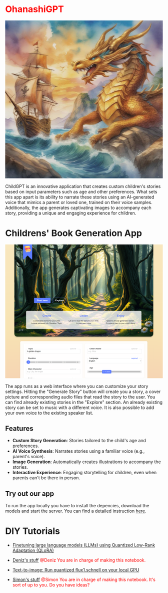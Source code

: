 # <font color="red"> OhanashiGPT </font>

![alt text](/built/image/The_Golden_Dragons_Ancient_Secret_Revealed.jpg "Title")

ChildGPT is an innovative application that creates custom children's stories based on input parameters such as age and other preferences. What sets this app apart is its ability to narrate these stories using an AI-generated voice that mimics a parent or loved one, trained on their voice samples. Additionally, the app generates captivating images to accompany each story, providing a unique and engaging experience for children.


# Childrens' Book Generation App

![alt text](/built/image/screenshot.png "Title")

The app runs as a web interface where you can customize your story settings. Hitting the "Generate Story" button will create you a story, a cover picture and corresponding audio files that read the story to the user. You can find already existing stories in the "Explore" section. An already existing story can be set to music with a different voice. It is also possible to add your own voice to the existing speaker list. 

## Features

- **Custom Story Generation**: Stories tailored to the child's age and preferences.
- **AI Voice Synthesis**: Narrates stories using a familiar voice (e.g., parent's voice).
- **Image Generation**: Automatically creates illustrations to accompany the stories.
- **Interactive Experience**: Engaging storytelling for children, even when parents can't be there in person.

## Try out our app  
To run the app locally you have to install the depencies, download the models and start the server. You can find a detailed instruction [here](https://github.com/merekat/children-stories/blob/main/app_instruction.md).



# DIY Tutorials

- [Finetuning large language models (LLMs) using Quantized Low-Rank Adaptation (QLoRA)](https://github.com/merekat/children-stories/tree/main/finetuning/LLM_QLoRA)

- [Deniz's stuff](https://) <font color="red"> @Deniz You are in charge of making this notebook. </font>

- [Text-to-image: Run quantized flux1.schnell on your local GPU](https://github.com/merekat/children-stories/blob/main/text-to-image/flux1.schnell/DIY_text-to-image_flux1.schnell.ipynb)

- [Simon's stuff](https://) <font color="red"> @Simon You are in charge of making this notebook. It's sort of up to you. Do you have ideas?</font>
